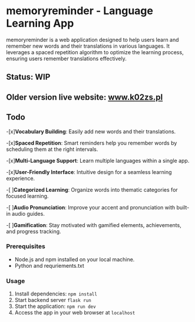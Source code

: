 # memoryreminder - Language Learning App

memoryreminder is a web application designed to help users learn and remember new words and their translations in various languages. It leverages a spaced repetition algorithm to optimize the learning process, ensuring users remember translations effectively.


## Status: WIP
## Older version live website: www.k02zs.pl
## Todo

-[x]**Vocabulary Building**: Easily add new words and their translations.

-[x]**Spaced Repetition**: Smart reminders help you remember words by scheduling them at the right intervals.

-[x]**Multi-Language Support**: Learn multiple languages within a single app.

-[x]**User-Friendly Interface**: Intuitive design for a seamless learning experience.

-[ ]**Categorized Learning**: Organize words into thematic categories for focused learning.

-[ ]**Audio Pronunciation**: Improve your accent and pronunciation with built-in audio guides.

-[ ]**Gamification**: Stay motivated with gamified elements, achievements, and progress tracking.


### Prerequisites

- Node.js and npm installed on your local machine.
- Python and requriements.txt
  
### Usage

1. Install dependencies: `npm install`
2. Start backend server `flask run`
3. Start the application: `npm run dev`
4. Access the app in your web browser at `localhost`
   

